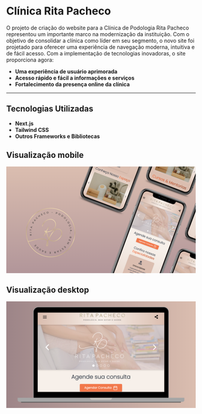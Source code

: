 # Clínica Rita Pacheco

O projeto de criação do website para a Clínica de Podologia Rita Pacheco representou um importante marco na modernização da instituição. Com o objetivo de consolidar a clínica como líder em seu segmento, o novo site foi projetado para oferecer uma experiência de navegação moderna, intuitiva e de fácil acesso.
Com a implementação de tecnologias inovadoras, o site proporciona agora:

- **Uma experiência de usuário aprimorada**
- **Acesso rápido e fácil a informações e serviços**
- **Fortalecimento da presença online da clínica**

---

## Tecnologias Utilizadas

- **Next.js**
- **Tailwind CSS**
- **Outros Frameworks e Bibliotecas**

## Visualização mobile
<img src="/public/readme1.png">

## Visualização desktop
<img src="/public/readme2.png">
